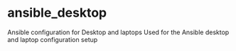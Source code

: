 # ansible_desktop
Ansible configuration for Desktop and laptops
Used for the Ansible desktop and laptop configuration setup
